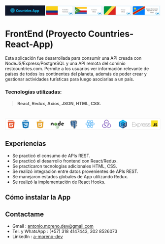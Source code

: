 ![Menu bar countries pi!](/assets/img/banner.png "Menu bar countries pi")

# **FrontEnd (Proyecto Countries-React-App)**

Esta aplicación fue desarrollada para consumir una API creada con NodeJS/Express/PostgreSQL y una API remota del cominio restcountries.com. Permite a los usuarios ver información relevante de países de todos los continentes del planeta, además de poder crear y gestionar actividades turísticas para luego asociarlas a un país. 


### **Tecnologías utilizadas:**
>#### React, Redux, Axios, JSON, HTML, CSS.

#
![Web develop technologies!](/assets/img/technologies.png "Web develop technologies")

## Experiencias
- Se practicó el consumo de APIs REST.
- Se practicó el desarrollo frontend con React/Redux.
- Se practicaron tecnologías adicionales HTML, CSS.
- Se realizó integración entre datos provenientes de APIs REST. 
- Se manejaron estados globales de App utilizando Redux.
- Se realizó la implementación de React Hooks.

## Cómo instalar la App

## Contactame
- Gmail : <antonio.moreno.dev@gmail.com>
- Tel. y WhatsApp : (+57) 318 4147443, 302 8526073
- LinkedIn : [a-moreno-dev](https://www.linkedin.com/in/a-moreno-dev/)
